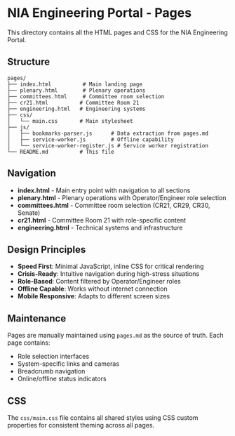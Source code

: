 # NIA Engineering Portal - Pages

This directory contains all the HTML pages and CSS for the NIA Engineering Portal.

## Structure

```
pages/
├── index.html          # Main landing page
├── plenary.html        # Plenary operations
├── committees.html     # Committee room selection
├── cr21.html          # Committee Room 21
├── engineering.html   # Engineering systems
├── css/
│   └── main.css       # Main stylesheet
├── js/
│   ├── bookmarks-parser.js      # Data extraction from pages.md
│   ├── service-worker.js        # Offline capability
│   └── service-worker-register.js # Service worker registration
└── README.md          # This file
```

## Navigation

- **index.html** - Main entry point with navigation to all sections
- **plenary.html** - Plenary operations with Operator/Engineer role selection
- **committees.html** - Committee room selection (CR21, CR29, CR30, Senate)
- **cr21.html** - Committee Room 21 with role-specific content
- **engineering.html** - Technical systems and infrastructure

## Design Principles

- **Speed First**: Minimal JavaScript, inline CSS for critical rendering
- **Crisis-Ready**: Intuitive navigation during high-stress situations
- **Role-Based**: Content filtered by Operator/Engineer roles
- **Offline Capable**: Works without internet connection
- **Mobile Responsive**: Adapts to different screen sizes

## Maintenance

Pages are manually maintained using `pages.md` as the source of truth. Each page contains:

- Role selection interfaces
- System-specific links and cameras
- Breadcrumb navigation
- Online/offline status indicators

## CSS

The `css/main.css` file contains all shared styles using CSS custom properties for consistent theming across all pages.
